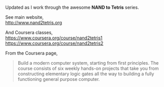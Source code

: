 Updated as I work through the awesome **NAND to Tetris** series.

See main website,  
http://www.nand2tetris.org

And Coursera classes,  
https://www.coursera.org/course/nand2tetris1
https://www.coursera.org/course/nand2tetris2

From the Coursera page,
> Build a modern computer system, starting from first principles. The course consists of six weekly hands-on projects that take you from constructing elementary logic gates all the way to building a fully functioning general purpose computer.